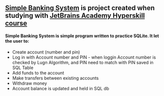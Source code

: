 
## [Simple Banking System][1] is project created when studying with [JetBrains Academy Hyperskill course][2]

#### **Simple Banking System** is simple program written to practice SQLite. It let the user to:
* Create account (number and pin)
* Log in with Account number and PIN - when loggin Account number is checked by Lugn Algorithm, and PIN need to match with PIN saved in SQL Table 
* Add funds to the account
* Make transfers between existing accounts
* Withdraw money
* Account balance is updated and held in SQL db

[1]: To_Do_LIist.py
[2]: https://hyperskill.org

